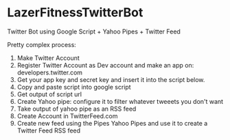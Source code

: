 LazerFitnessTwitterBot
======================

Twitter Bot using Google Script + Yahoo Pipes + Twitter Feed

Pretty complex process:

1. Make Twitter Account
2. Register Twitter Account as Dev account and make an app on: developers.twitter.com
3. Get your app key and secret key and insert it into the script below.
4. Copy and paste script into google script
5. Get output of script url
6. Create Yahoo pipe: configure it to filter whatever tweeets you don't want
7. Take output of yahoo pipe as an RSS feed
8. Create Account in TwitterFeed.com
9. Create new feed using the Pipes Yahoo Pipes and use it to create a Twitter Feed RSS feed

